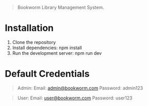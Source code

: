 >Bookworm Library Management System.
# Installation

1. Clone the repository
2. Install dependencies:
   npm install
3. Run the development server:
   npm run dev

# Default Credentials
> Admin: 
  > Email: admin@bookworm.com
  > Password: admin123

> User: 
  > Email: user@bookworm.com
  > Password: user123
